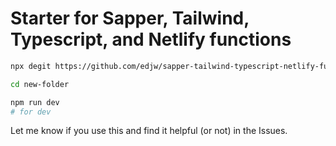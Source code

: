 # Starter for Sapper, Tailwind, Typescript, and Netlify functions

```bash
npx degit https://github.com/edjw/sapper-tailwind-typescript-netlify-functions-starter.git new-folder

cd new-folder

npm run dev 
# for dev

```

Let me know if you use this and find it helpful (or not) in the Issues.